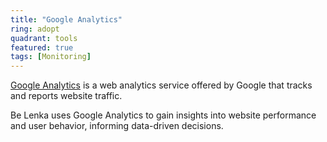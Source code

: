 ```yaml
---
title: "Google Analytics"
ring: adopt
quadrant: tools
featured: true
tags: [Monitoring]
---
```


[Google Analytics](https://analytics.google.com/) is a web analytics service offered by Google that tracks and reports website traffic.

Be Lenka uses Google Analytics to gain insights into website performance and user behavior, informing data-driven decisions.

